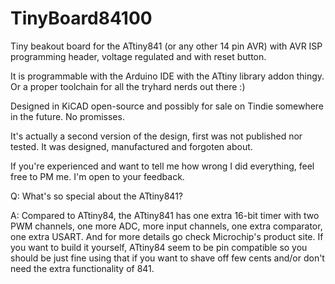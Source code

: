 # TinyBoard84100

Tiny beakout board for the ATtiny841 (or any other 14 pin
AVR) with AVR ISP programming header, voltage regulated and
with reset button.

It is programmable with the Arduino IDE with the ATtiny
library addon thingy. Or a proper toolchain for all the
tryhard nerds out there :)

Designed in KiCAD open-source and possibly for sale on Tindie
somewhere in the future. No promisses.

It's actually a second version of the design, first was not
published nor tested. It was designed, manufactured and forgoten about.

If you're experienced and want to tell me how wrong I did
everything, feel free to PM me. I'm open to your feedback.

Q: What's so special about the ATtiny841?

A: Compared to ATtiny84, the ATtiny841 has one extra 16-bit
timer with two PWM channels, one more
ADC, more input channels, one extra comparator, one extra USART.
And for more details go check Microchip's product site.
If you want to build it yourself, ATtiny84 seem to be pin compatible
so you should be just fine using that if you want to shave off
few cents and/or don't need the extra functionality of 841.
